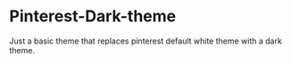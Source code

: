 # Pinterest-Dark-theme

Just a basic theme that replaces pinterest default white theme with a dark theme.
